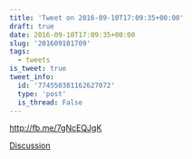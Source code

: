 ```yaml
---
title: 'Tweet on 2016-09-10T17:09:35+00:00'
draft: true
date: 2016-09-10T17:09:35+00:00
slug: '201609101709'
tags:
  - tweets
is_tweet: true
tweet_info:
  id: '774550381162627072'
  type: 'post'
  is_thread: False
---
```




<http://fb.me/7gNcEQJgK>

[Discussion](https://x.com/sytelus/status/774550381162627072)
